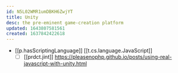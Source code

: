 ```yaml
---
id: N5L02WMR1umDBKH6ZwjYT
title: Unity
desc: the pre-eminent game-creation platform
updated: 1643807581561
created: 1637842422618
---
```



- [[p.hasScriptingLanguage]] [[t.cs.language.JavaScript]]
  - [ ] [[prdct.jint]] https://pleasenophp.github.io/posts/using-real-javascript-with-unity.html
